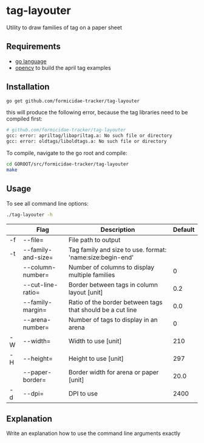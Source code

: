 # tag-layouter
Utility to draw families of tag on a paper sheet

## Requirements
* [go language](http://golang.org/)
* [opencv](http://opencv.org/releases/) to build the april tag examples

## Installation
```bash
go get github.com/formicidae-tracker/tag-layouter
```
this will produce the following error, because the tag libraries need to be compiled first:
```bash
# github.com/formicidae-tracker/tag-layouter
gcc: error: apriltag/libapriltag.a: No such file or directory
gcc: error: oldtags/liboldtags.a: No such file or directory
```
To compile, navigate to the go root and compile:
```bash
cd GOROOT/src/formicidae-tracker/tag-layouter
make
```

## Usage
To see all command line options:
```bash
./tag-layouter -h
```

|    | Flag               | Description                                                | Default |
|----|--------------------|------------------------------------------------------------|---------|
| -f | --file=            | File path to output                                        |         |
| -t | --family-and-size= | Tag family and size to use. format: 'name:size:begin-end'  |         |
|    | --column-number=   | Number of columns to display multiple families             | 0       |
|    | --cut-line-ratio=  | Border between tags in column layout [unit]                | 0.2     |
|    | --family-margin=   | Ratio of the border between tags that should be a cut line | 0.0     |
|    | --arena-number=    | Number of tags to display in an arena                      | 0       |
| -W | --width=           | Width to use [unit]                                        | 210     |
| -H | --height=          | Height to use [unit]                                       | 297     |
|    | --paper-border=    | Border width for arena or paper [unit]                     | 20.0    |
| -d | --dpi=             | DPI to use                                                 | 2400    |

## Explanation
Write an explanation how to use the command line arguments exactly
